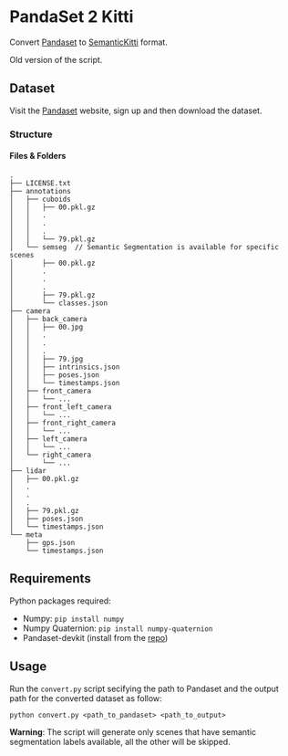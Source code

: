# PandaSet 2 Kitti

Convert [Pandaset](https://pandaset.org/) to [SemanticKitti](http://www.semantic-kitti.org/) format.

Old version of the script.

## Dataset

Visit the [Pandaset](https://pandaset.org/) website, sign up and then download the dataset.

### Structure

#### Files & Folders

```text
.
├── LICENSE.txt
├── annotations
│   ├── cuboids
│   │   ├── 00.pkl.gz
│   │   .
│   │   .
│   │   .
│   │   └── 79.pkl.gz
│   └── semseg  // Semantic Segmentation is available for specific scenes
│       ├── 00.pkl.gz
│       .
│       .
│       .
│       ├── 79.pkl.gz
│       └── classes.json
├── camera
│   ├── back_camera
│   │   ├── 00.jpg
│   │   .
│   │   .
│   │   .
│   │   ├── 79.jpg
│   │   ├── intrinsics.json
│   │   ├── poses.json
│   │   └── timestamps.json
│   ├── front_camera
│   │   └── ...
│   ├── front_left_camera
│   │   └── ...
│   ├── front_right_camera
│   │   └── ...
│   ├── left_camera
│   │   └── ...
│   └── right_camera
│       └── ...
├── lidar
│   ├── 00.pkl.gz
│   .
│   .
│   .
│   ├── 79.pkl.gz
│   ├── poses.json
│   └── timestamps.json
└── meta
    ├── gps.json
    └── timestamps.json
```

## Requirements

Python packages required:
* Numpy: `pip install numpy`
* Numpy Quaternion: `pip install numpy-quaternion`
* Pandaset-devkit (install from the [repo](https://github.com/scaleapi/pandaset-devkit))

## Usage

Run the `convert.py` script secifying the path to Pandaset and the output path for the converted dataset as follow:

    python convert.py <path_to_pandaset> <path_to_output>

**Warning**: The script will generate only scenes that have semantic segmentation labels available, all the other will be skipped.